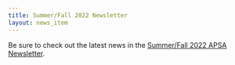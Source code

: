 ```yaml
---
title: Summer/Fall 2022 Newsletter
layout: news_item
---
```


Be sure to check out the latest news in the <a href="/assets/pdfs/2022-09-Newsletter.pdf">Summer/Fall 2022 APSA Newsletter</a>.
